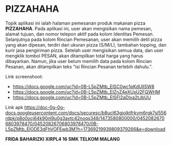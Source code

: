 # PIZZAHAHA
Topik aplikasi ini ialah halaman pemesanan produk makanan pizza **PIZZAHAHA**. Pada aplikasi ini, user akan mengisikan nama pemesan, alamat tujuan, dan nomor telepon aktif pada kolom Identitas Pemesan. Selanjutnya pada kolom Rincian Pemesanan, user akan memilih detil pizza yang akan dipesan, terdiri dari ukuran pizza (S/M/L), tambahan topping, dan kurir jasa pengiriman pizza. Setelah user mengisikan semua data, dan user mengklik tombol PESAN, akan ditampilkan total harga yang harus dibayarkan. Namun, jika user belum memilih data pada kolom Rincian Pesanan, akan ditampilkan teks "isi Rincian Pesanan terlebih dahulu.".

Link screenshoot:
* https://docs.google.com/uc?id=0B-L5pZMtb_ElSC0wc1pKdUllSW8
* https://docs.google.com/uc?id=0B-L5pZMtb_ElZnZ4eXUxU2FQWHM
* https://docs.google.com/uc?id=0B-L5pZMtb_ElSFl2aDlxa2tJbUU

Link apk https://doc-0g-0g-docs.googleusercontent.com/docs/securesc/b8ucl63gjolktfrkvm6rgk7sl556rdpk/p8o0ocj64k90nl9u0g3avtc42noqs348/1473580800000/04520826706803978470/04520826706803978470/0B-L5pZMtb_ElODE3dFhVOFEwb3M?h=17369219939809379266&e=download 

**FRIDA BAHARIZKI
XIRPL4
16
SMK TELKOM MALANG**
